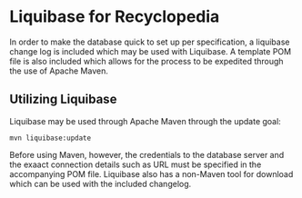 # Liquibase for Recyclopedia
In order to make the database quick to set up per specification, a liquibase change log is included which may be used with Liquibase. A template POM file is also included which allows for the process to be expedited through the use of Apache Maven.
## Utilizing Liquibase
Liquibase may be used through Apache Maven through the update goal:

```
mvn liquibase:update
```

Before using Maven, however, the credentials to the database server and the exaact connection details such as URL must be specified in the accompanying POM file.
Liquibase also has a non-Maven tool for download which can be used with the included changelog.
